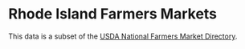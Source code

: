 # Rhode Island Farmers Markets

This data is a subset of the [USDA National Farmers Market Directory](https://www.ams.usda.gov/local-food-directories/farmersmarkets).
